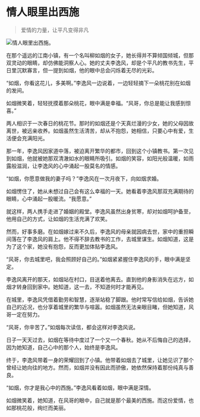 # 情人眼里出西施

> 爱情的力量，让平凡变得非凡

![情人眼里出西施。](/images/1a22b947cc9b44679e20dca59f22e3e5.jpg)


在那个遥远的江南小镇，有一个名叫柳如烟的女子，她长得并不算倾国倾城，但那双灵动的眼睛，却仿佛能洞察人心。她的丈夫李逸风，却是个平凡的教书先生，平日里沉默寡言，但一提到如烟，他的眼中总会闪烁着无尽的光彩。

“如烟，你看这花儿，多美啊。”李逸风一边说着，一边轻轻摘下一朵桃花别在如烟的发间。

如烟微笑着，轻轻抚摸着那朵桃花，眼中满是幸福。“风哥，你总是能让我感到惊喜。”

两人相识于一次春日的桃花节。那时的如烟还是个天真烂漫的少女，她的父母因故离世，被远亲收养。如烟虽然生活清苦，却从不抱怨，她相信，只要心中有爱，生活便会充满阳光。

那一年，李逸风因家道中落，被迫离开繁华的都市，回到这个小镇教书。第一次见到如烟，他就被她那双清澈如水的眼睛所吸引。如烟的笑容，如阳光般温暖，如雨露般滋润，让李逸风的心中涌起一股莫名的情感。

“如烟，你愿意做我的妻子吗？”李逸风在一次月夜下，向如烟求婚。

如烟愣住了，她从未想过自己会有这么幸福的一天。她看着李逸风那双充满期待的眼睛，心中涌起一股暖流。“我愿意。”

就这样，两人携手走进了婚姻的殿堂。李逸风虽然出身贫寒，却对如烟呵护备至，他用自己的方式，让如烟的生活充满了欢笑。

然而，好事多磨。在如烟嫁过来不久后，李逸风的母亲就因病去世，家中的重担瞬间落在了李逸风的肩上。他不得不辞去教书的工作，去城里谋生。如烟知道，这是为了这个家，她没有抱怨，反而更加体贴李逸风。

“风哥，你去城里吧，我会照顾好自己的。”如烟紧紧握住李逸风的手，眼中满是坚定。

李逸风离开的那天，如烟站在村口，目送着他离去。直到他的身影消失在远方，如烟才转身回到家中。她知道，这一去，不知道何时才能再见。

在城里，李逸风凭借着勤劳和智慧，逐渐站稳了脚跟。他时常写信给如烟，告诉她自己的近况，也分享着城里的繁华与喧嚣。如烟虽然无法亲眼目睹，但她知道，风哥一定在努力。

“风哥，你辛苦了。”如烟每次读信，都会这样对李逸风说。

日子一天天过去，如烟在等待中度过了一个又一个春秋。她从不后悔自己的选择，因为她知道，自己心中的那个人，始终是李逸风。

终于，李逸风带着一身的荣耀回到了小镇。他带着如烟去了城里，让她见识了那个曾经让她向往的地方。然而，如烟并没有因此而骄傲，她依然保持着那份纯真与善良。

“如烟，你才是我心中的西施。”李逸风看着如烟，眼中满是深情。

如烟微笑着，她知道，在风哥的眼中，自己就是那个最美的西施。而这份爱情，也如那桃花般，绚烂而美丽。